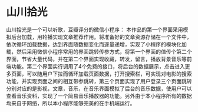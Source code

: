# 山川拾光
山川拾光是一个可以听歌，豆瓣评分的微信小程序：
本作品的第一个界面采用模拟后台加载，用轮播实现文章推荐作用。将准备好的文章资源存储在一个文件中，依次循环加载数据，达到界面随数据变化而逐量递增，实现了小程序的模块化加载，然后采用微信小程序常用的界面跳转传参方式，将第一个界面的值传个第二个界面，节省大量代码，并在第二个界面实现收藏，转发，留言，播放背景音乐等前端功能。第二个界面实行调用了4个免费的接口，将后台的数据展示，点击进入更多页面，可以随用户下拉而循环加载页面数据，打开搜索栏，可实现对电影的搜索功能，并实现页面之间的相互带参跳转，第三个页面实现了用户登录三个页面跳转分别对应的是影视，文章，音乐，在音乐界面模拟了后台的音乐数据，使用户可以查看音乐资料，实现了一个简易音乐播放器的功能。另外由于本小程序所有的数据均来自于网络，所以本小程序能够完美的在手机端运行。
